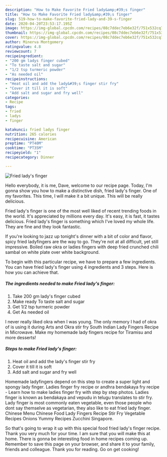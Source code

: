 ```yaml
---
description: "How to Make Favorite Fried lady&amp;#39;s finger"
title: "How to Make Favorite Fried lady&amp;#39;s finger"
slug: 519-how-to-make-favorite-fried-lady-and-39-s-finger
date: 2020-04-20T23:53:17.195Z
image: https://img-global.cpcdn.com/recipes/08c7ddec7eb6e32f/751x532cq70/fried-ladys-finger-recipe-main-photo.jpg
thumbnail: https://img-global.cpcdn.com/recipes/08c7ddec7eb6e32f/751x532cq70/fried-ladys-finger-recipe-main-photo.jpg
cover: https://img-global.cpcdn.com/recipes/08c7ddec7eb6e32f/751x532cq70/fried-ladys-finger-recipe-main-photo.jpg
author: Minerva Montgomery
ratingvalue: 4.8
reviewcount: 7
recipeingredient:
- "200 gm ladys finger cubed"
- "To taste salt and sugar"
- "1/2 tsp turmeric powder"
- "As needed oil"
recipeinstructions:
- "Heat oil and add the lady&#39;s finger stir fry"
- "Cover it till it is soft"
- "Add salt and sugar and fry well"
categories:
- Recipe
tags:
- fried
- ladys
- finger

katakunci: fried ladys finger 
nutrition: 265 calories
recipecuisine: American
preptime: "PT40M"
cooktime: "PT35M"
recipeyield: "1"
recipecategory: Dinner

---
```



![Fried lady&#39;s finger](https://img-global.cpcdn.com/recipes/08c7ddec7eb6e32f/751x532cq70/fried-ladys-finger-recipe-main-photo.jpg)

Hello everybody, it is me, Dave, welcome to our recipe page. Today, I'm gonna show you how to make a distinctive dish, fried lady&#39;s finger. One of my favorites. This time, I will make it a bit unique. This will be really delicious.

Fried lady&#39;s finger is one of the most well liked of recent trending foods in the world. It's appreciated by millions every day. It's easy, it is fast, it tastes delicious. Fried lady&#39;s finger is something which I've loved my whole life. They are fine and they look fantastic.

If you&#39;re looking to jazz up tonight&#39;s dinner with a bit of color and flavor, spicy fried ladyfingers are the way to go. They&#39;re not at all difficult, yet still impressive. Boiled raw okra or ladies fingers with deep fried crunched chili sambal on white plate over white background.


To begin with this particular recipe, we have to prepare a few ingredients. You can have fried lady&#39;s finger using 4 ingredients and 3 steps. Here is how you can achieve that.

<!--inarticleads1-->

##### The ingredients needed to make Fried lady&#39;s finger:

1. Take 200 gm lady&#39;s finger cubed
1. Make ready To taste salt and sugar
1. Get 1/2 tsp turmeric powder
1. Get As needed oil


I never really liked okra when I was young. The only memory I had of okra of is using it during Arts and Okra stir fry South Indian Lady Fingers Recipe in Microwave. Make my homemade lady fingers recipe for Tiramisu and more desserts! 

<!--inarticleads2-->

##### Steps to make Fried lady&#39;s finger:

1. Heat oil and add the lady&#39;s finger stir fry
1. Cover it till it is soft
1. Add salt and sugar and fry well


Homemade ladyfingers depend on this step to create a super light and spongy lady finger. Ladies finger fry recipe or andhra bendakaya fry recipe - Learn how to make ladies finger fry with step by step photos. Ladies finger is known as bendakaya and vepudu in telugu translates to stir fry. Lady finger is most commonly eaten vegetable, even those people who dont say themselve as vegetarian, they also like to eat fried lady finger. Chinese Menu Chinese Food Lady Fingers Recipe Stir Fry Vegetable Recipes Onions Yummy Recipes Zucchini Singapore. 

So that's going to wrap it up with this special food fried lady&#39;s finger recipe. Thank you very much for your time. I am sure that you will make this at home. There is gonna be interesting food in home recipes coming up. Remember to save this page on your browser, and share it to your family, friends and colleague. Thank you for reading. Go on get cooking!
